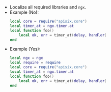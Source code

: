 - Localize all required libraries and `ngx`.
- Example (No):
  ```lua
  local core = require("apisix.core")
  local timer_at = ngx.timer.at
  local function foo()
      local ok, err = timer_at(delay, handler)
  end
  ```
- Example (Yes):
  ```lua
  local ngx = ngx
  local require = require
  local core = require("apisix.core")
  local timer_at = ngx.timer.at
  local function foo()
      local ok, err = timer_at(delay, handler)
  end
  ```
